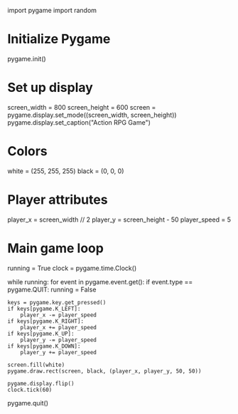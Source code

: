 import pygame
import random

# Initialize Pygame
pygame.init()

# Set up display
screen_width = 800
screen_height = 600
screen = pygame.display.set_mode((screen_width, screen_height))
pygame.display.set_caption("Action RPG Game")

# Colors
white = (255, 255, 255)
black = (0, 0, 0)

# Player attributes
player_x = screen_width // 2
player_y = screen_height - 50
player_speed = 5

# Main game loop
running = True
clock = pygame.time.Clock()

while running:
    for event in pygame.event.get():
        if event.type == pygame.QUIT:
            running = False

    keys = pygame.key.get_pressed()
    if keys[pygame.K_LEFT]:
        player_x -= player_speed
    if keys[pygame.K_RIGHT]:
        player_x += player_speed
    if keys[pygame.K_UP]:
        player_y -= player_speed
    if keys[pygame.K_DOWN]:
        player_y += player_speed

    screen.fill(white)
    pygame.draw.rect(screen, black, (player_x, player_y, 50, 50))

    pygame.display.flip()
    clock.tick(60)

pygame.quit()
